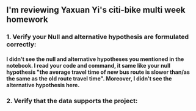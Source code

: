 
## I'm reviewing Yaxuan Yi's citi-bike multi week homework

### 1. Verify your Null and alternative hypothesis are formulated correctly:
#### I didn't see the null and alternative hypotheses you mentioned in the notebook. I read your code and command, it same like your null hypothesis "the average travel time of new bus route is slower than/as the same as the old route travel time". Moreover, I didn't see the alternative hypothesis here.

### 2. Verify that the data supports the project:
